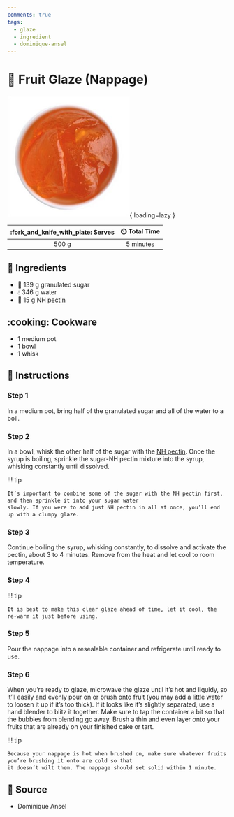 ```yaml
---
comments: true
tags:
  - glaze
  - ingredient
  - dominique-ansel
---
```

# :strawberry: Fruit Glaze (Nappage)

![Fruit Glaze (Nappage)](../../assets/images/fruit-glaze-(nappage).jpg){ loading=lazy }

| :fork_and_knife_with_plate: Serves | :timer_clock: Total Time |
|:----------------------------------:|:-----------------------: |
| 500 g | 5 minutes |

## :salt: Ingredients

- :candy: 139 g granulated sugar
- :droplet: 346 g water
- :green_apple: 15 g NH [pectin][1]

## :cooking: Cookware

- 1 medium pot
- 1 bowl
- 1 whisk

## :pencil: Instructions

### Step 1

In a medium pot, bring half of the granulated sugar and all of the water to a boil.

### Step 2

In a bowl, whisk the other half of the sugar with the [NH pectin][1]. Once the syrup is boiling, sprinkle the sugar-NH
pectin mixture into the syrup, whisking constantly until dissolved.

!!! tip

    It’s important to combine some of the sugar with the NH pectin first, and then sprinkle it into your sugar water
    slowly. If you were to add just NH pectin in all at once, you’ll end up with a clumpy glaze.

### Step 3

Continue boiling the syrup, whisking constantly, to dissolve and activate the pectin, about 3 to 4 minutes.
Remove from the heat and let cool to room temperature.

### Step 4

!!! tip

    It is best to make this clear glaze ahead of time, let it cool, the re-warm it just before using.

### Step 5

Pour the nappage into a resealable container and refrigerate until ready to use.

### Step 6

When you’re ready to glaze, microwave the glaze until it’s hot and liquidy, so it’ll easily and evenly pour on or
brush onto fruit (you may add a little water to loosen it up if it’s too thick). If it looks like it’s slightly
separated, use a hand blender to blitz it together. Make sure to tap the container a bit so that the bubbles from
blending go away. Brush a thin and even layer onto your fruits that are already on your finished cake or tart.

!!! tip

    Because your nappage is hot when brushed on, make sure whatever fruits you’re brushing it onto are cold so that
    it doesn’t wilt them. The nappage should set solid within 1 minute.

## :link: Source

- Dominique Ansel

[1]: <../../ingredients/pectin.md>
